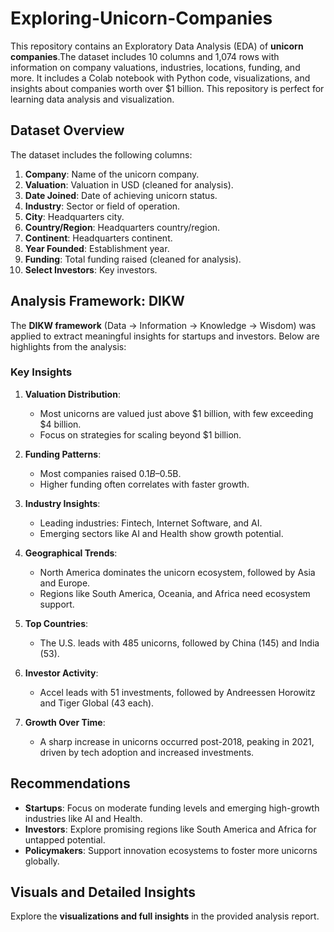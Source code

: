 # Exploring-Unicorn-Companies
This repository contains an Exploratory Data Analysis (EDA) of **unicorn companies**.The dataset includes 10 columns and 1,074 rows with information on company valuations, industries, locations, funding, and more. It includes a Colab notebook with Python code, visualizations, and insights about companies worth over $1 billion. This repository is perfect for learning data analysis and visualization.

## Dataset Overview
The dataset includes the following columns:
1. **Company**: Name of the unicorn company.
2. **Valuation**: Valuation in USD (cleaned for analysis).
3. **Date Joined**: Date of achieving unicorn status.
4. **Industry**: Sector or field of operation.
5. **City**: Headquarters city.
6. **Country/Region**: Headquarters country/region.
7. **Continent**: Headquarters continent.
8. **Year Founded**: Establishment year.
9. **Funding**: Total funding raised (cleaned for analysis).
10. **Select Investors**: Key investors.

## Analysis Framework: DIKW
The **DIKW framework** (Data → Information → Knowledge → Wisdom) was applied to extract meaningful insights for startups and investors. Below are highlights from the analysis:

### Key Insights
1. **Valuation Distribution**:
   - Most unicorns are valued just above $1 billion, with few exceeding $4 billion.
   - Focus on strategies for scaling beyond $1 billion.

2. **Funding Patterns**:
   - Most companies raised $0.1B–$0.5B.
   - Higher funding often correlates with faster growth.

3. **Industry Insights**:
   - Leading industries: Fintech, Internet Software, and AI.
   - Emerging sectors like AI and Health show growth potential.

4. **Geographical Trends**:
   - North America dominates the unicorn ecosystem, followed by Asia and Europe.
   - Regions like South America, Oceania, and Africa need ecosystem support.

5. **Top Countries**:
   - The U.S. leads with 485 unicorns, followed by China (145) and India (53).

6. **Investor Activity**:
   - Accel leads with 51 investments, followed by Andreessen Horowitz and Tiger Global (43 each).

7. **Growth Over Time**:
   - A sharp increase in unicorns occurred post-2018, peaking in 2021, driven by tech adoption and increased investments.

## Recommendations
- **Startups**: Focus on moderate funding levels and emerging high-growth industries like AI and Health.
- **Investors**: Explore promising regions like South America and Africa for untapped potential.
- **Policymakers**: Support innovation ecosystems to foster more unicorns globally.

## Visuals and Detailed Insights
Explore the **visualizations and full insights** in the provided analysis report.

